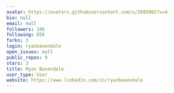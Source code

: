 ```yaml
---
avatar: https://avatars.githubusercontent.com/u/2605002?v=4
bio: null
email: null
followers: 106
following: 856
forks: 3
login: ryanbaxendale
open_issues: null
public_repos: 9
stars: 3
title: Ryan Baxendale
user_type: User
website: https://www.linkedin.com/in/ryanbaxendale
---
```

